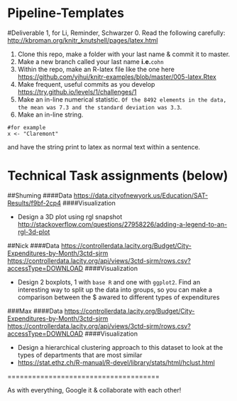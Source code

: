 # Pipeline-Templates

#Deliverable 1, for Li, Reminder, Schwarzer
0. Read the following carefully: http://kbroman.org/knitr_knutshell/pages/latex.html
1. Clone this repo, make a folder with your last name & commit it to master.
2. Make a new branch called your last name __i.e.__`cohn`
2. Within the repo, make an R-latex file like the one here https://github.com/yihui/knitr-examples/blob/master/005-latex.Rtex
3. Make frequent, useful commits as you develop https://try.github.io/levels/1/challenges/1
3. Make an in-line numerical statistic. `Of the 8492 elements in the data, the mean was 7.3 and the standard deviation was 3.3`.
4. Make an in-line string.

```
#for example
x <- "Claremont"
```
and have the string print to latex as normal text within a sentence.

# Technical Task assignments (below)

##Shuming
####Data
https://data.cityofnewyork.us/Education/SAT-Results/f9bf-2cp4
####Visualization
- Design a 3D plot using rgl snapshot http://stackoverflow.com/questions/27958226/adding-a-legend-to-an-rgl-3d-plot 

##Nick
####Data
https://controllerdata.lacity.org/Budget/City-Expenditures-by-Month/3ctd-sjrm
https://controllerdata.lacity.org/api/views/3ctd-sjrm/rows.csv?accessType=DOWNLOAD
####Visualization
- Design 2 boxplots, 1 with `base R` and one with `ggplot2`.  Find an interesting way to split up the data into groups, so you can make a comparison between the $ awared to different types of expenditures

###Max
####Data
https://controllerdata.lacity.org/Budget/City-Expenditures-by-Month/3ctd-sjrm
https://controllerdata.lacity.org/api/views/3ctd-sjrm/rows.csv?accessType=DOWNLOAD
####Visualization
- Design a hierarchical clustering approach to this dataset to look at the types of departments that are most similar
- https://stat.ethz.ch/R-manual/R-devel/library/stats/html/hclust.html





=====================================

As with everything, Google it & collaborate with each other!
